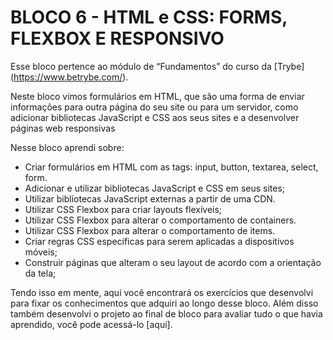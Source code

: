 # BLOCO 6 - HTML e CSS: FORMS, FLEXBOX E RESPONSIVO

Esse bloco pertence ao módulo de “Fundamentos” do curso da [Trybe] (https://www.betrybe.com/). 

Neste bloco vimos formulários em HTML, que são uma forma de enviar informações para outra página do seu site ou para um servidor,  como adicionar bibliotecas JavaScript e CSS aos seus sites e a desenvolver páginas web responsivas

Nesse bloco aprendi sobre:
- Criar formulários em HTML com as tags: input, button, textarea, select, form.
- Adicionar e utilizar bibliotecas JavaScript e CSS em seus sites;
- Utilizar bibliotecas JavaScript externas a partir de uma CDN.
- Utilizar CSS Flexbox para criar layouts flexíveis;
- Utilizar CSS Flexbox para alterar o comportamento de containers.
- Utilizar CSS Flexbox para alterar o comportamento de items.
- Criar regras CSS específicas para serem aplicadas a dispositivos móveis;
- Construir páginas que alteram o seu layout de acordo com a orientação da tela;

Tendo isso em mente, aqui você encontrará os exercícios que desenvolvi para fixar os conhecimentos que adquiri ao longo desse bloco. Além disso também desenvolvi o projeto ao final de bloco para avaliar tudo o que havia aprendido, você pode acessá-lo [aqui].
